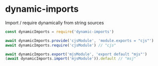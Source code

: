 # dynamic-imports

Import / require dynamically from string sources

```javascript
const dynamicImports = require('dynamic-imports')

await dynamicImports.provide('cjsModule', 'module.exports = "cjs"')
await dynamicImports.require('cjsModule') // "cjs"

await dynamicImports.export('mjsModule', 'export default "mjs"')
(await dynamicImports.import('mjsModule')).default // "msj"
```
